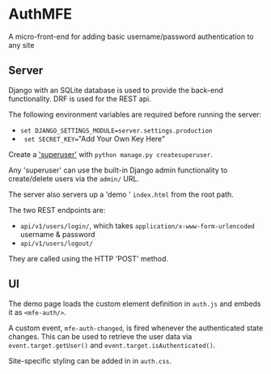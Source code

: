 # AuthMFE
A micro-front-end for adding basic username/password authentication to any site


## Server

Django with an SQLite database is used to provide the back-end functionality. DRF is used for the REST api.

The following environment variables are required before running the server:

-  ```set DJANGO_SETTINGS_MODULE=server.settings.production```
- ``` set SECRET_KEY=```"Add Your Own Key Here"

Create a ['superuser'](https://docs.djangoproject.com/en/3.1/ref/django-admin/#createsuperuser) with ```python manage.py createsuperuser```.

Any 'superuser' can use the built-in Django admin functionality to create/delete users via the ```admin/``` URL.

The server also servers up a 'demo ' ```index.html``` from the root path.

The two REST endpoints are:

- ```api/v1/users/login/```, which takes ```application/x-www-form-urlencoded``` username & password
- ```api/v1/users/logout/```

They are called using the HTTP 'POST' method.


## UI

The demo page loads the custom element definition in ```auth.js``` and embeds it as ```<mfe-auth/>```.

A custom event, ```mfe-auth-changed```, is fired whenever the authenticated state changes. This can be used to retrieve the user data via ```event.target.getUser()``` and ```event.target.isAuthenticated()```.

Site-specific styling can be added in in ```auth.css```.

